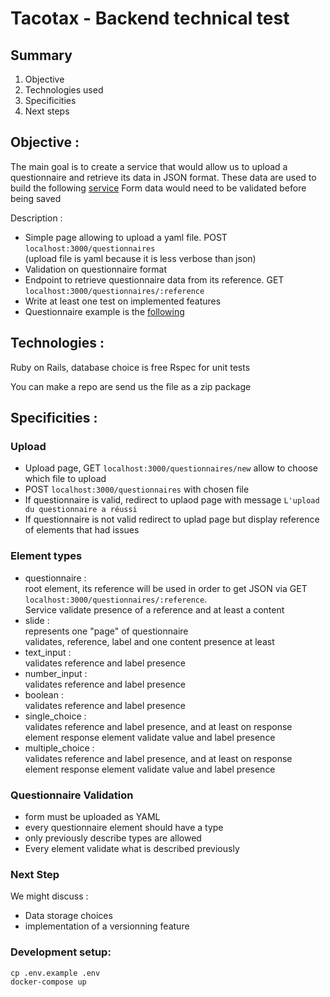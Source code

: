 # Tacotax - Backend technical test
## Summary
1. Objective
2. Technologies used
3. Specificities
4. Next steps

## Objective :
The main goal is to create a service that would allow us to upload a questionnaire and retrieve its data in JSON format.
These data are used to build the following [service](https://www.tacotax.fr/defiscalisation/slider)
Form data would need to be validated before being saved

Description :

* Simple page allowing to upload a yaml file. POST `localhost:3000/questionnaires`  
  (upload file is yaml because it is less verbose than json)
* Validation on questionnaire format
* Endpoint to retrieve questionnaire data from its reference. GET `localhost:3000/questionnaires/:reference`
* Write at least one test on implemented features
* Questionnaire example is the [following](https://github.com/tacotax/test-technique-backend/blob/master/questionnaire.yml)

## Technologies :
Ruby on Rails, database choice is free
Rspec for unit tests

You can make a repo are send us the file as a zip package

## Specificities :
### Upload
* Upload page, GET `localhost:3000/questionnaires/new` allow to choose which file to upload
* POST `localhost:3000/questionnaires` with chosen file
* If questionnaire is valid, redirect to uplaod page with message `L'upload du questionnaire a réussi`
* If questionnaire is not valid redirect to uplad page but display reference of elements that had issues

### Element types
* questionnaire :  
  root element, its reference will be used in order to get JSON via GET `localhost:3000/questionnaires/:reference`.  
  Service validate presence of a reference and at least a content
* slide :  
  represents one "page" of questionnaire  
  validates, reference, label and one content presence at least
* text_input :  
  validates reference and label presence
* number_input :  
  validates reference and label presence
* boolean :  
  validates reference and label presence
* single_choice :  
  validates reference and label presence, and at least on response element
  response element validate value and label presence
* multiple_choice :  
  validates reference and label presence, and at least on response element
  response element validate value and label presence

### Questionnaire Validation
* form must be uploaded as YAML
* every questionnaire element should have a type
* only previously describe types are allowed
* Every element validate what is described previously

### Next Step
We might discuss :
* Data storage choices
* implementation of a versionning feature

### Development setup:

    cp .env.example .env
    docker-compose up
